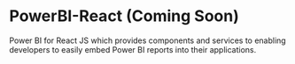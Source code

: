 # PowerBI-React (Coming Soon)
Power BI for React JS which provides components and services to enabling developers to easily embed Power BI reports into their applications.
